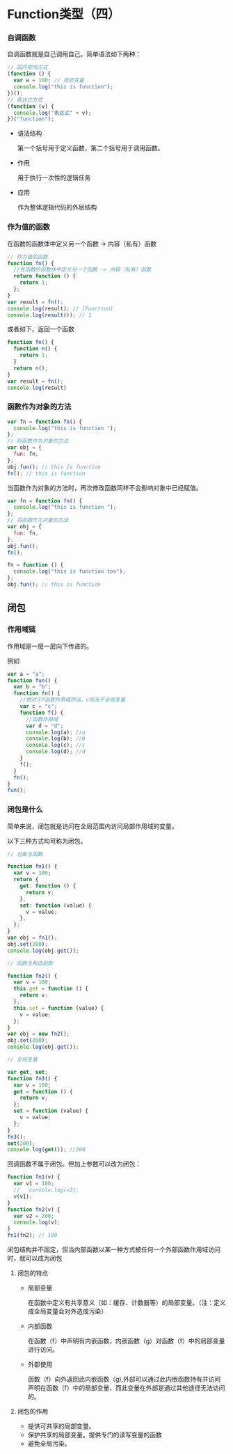 # Function类型（四）


### 自调函数

自调函数就是自己调用自己。简单语法如下两种：

```javascript
// 国内常用方式
(function () {
  var w = 100; // 局部变量
  console.log("this is function");
})();
// 表达式方式
(function (v) {
  console.log("表达式" + v);
})("function");

```

- 语法结构

  第一个括号用于定义函数，第二个括号用于调用函数。

- 作用

  用于执行一次性的逻辑任务

- 应用

  作为整体逻辑代码的外层结构

### 作为值的函数

在函数的函数体中定义另一个函数 -> 内容（私有）函数

```javascript
// 作为值的函数
function fn() {
  //在函数的函数体中定义另一个函数 -> 内容（私有）函数
  return function () {
    return 1;
  };
}
var result = fn();
console.log(result); // [Function]
console.log(result()); // 1
```

或者如下，返回一个函数

```javascript
function fn() {
  function n() {
    return 1;
  }
  return n();
}
var result = fn();
console.log(result)
```

### 函数作为对象的方法

```javascript
var fn = function fn() {
  console.log("this is function ");
};
// 将函数作为对象的方法
var obj = {
  fun: fn,
};
obj.fun(); // this is function 
fn(); // this is function 
```



当函数作为对象的方法时，再次修改函数同样不会影响对象中已经赋值。

```javascript
var fn = function fn() {
  console.log("this is function ");
};
// 将函数作为对象的方法
var obj = {
  fun: fn,
};
obj.fun();
fn();

fn = function () {
  console.log("this is function too");
};
obj.fun(); // this is function 
```

## 闭包

### 作用域链

作用域是一层一层向下传递的。

例如

```javascript
var a = "a";
function fun() {
  var b = "b";
  function fn() {
    //相对于f函数作用域的话，c相当于全局变量
    var c = "c";
    function f() {
      //函数作用域
      var d = "d";
      console.log(a); //a
      console.log(b); //b
      console.log(c); //c
      console.log(d); //d
    }
    f();
  }
  fn();
}
fun();

```

### 闭包是什么

简单来说，闭包就是访问在全局范围内访问局部作用域的变量。

以下三种方式均可称为闭包。

```javascript
// 对象与函数

function fn1() {
  var v = 100;
  return {
    get: function () {
      return v;
    },
    set: function (value) {
      v = value;
    },
  };
}
var obj = fn1();
obj.set(200);
console.log(obj.get());
```

```javascript
// 函数与构造函数

function fn2() {
  var v = 100;
  this.get = function () {
    return v;
  };
  this.set = function (value) {
    v = value;
  };
}
var obj = new fn2();
obj.set(200);
console.log(obj.get());
```

```javascript
// 全局变量

var get, set;
function fn3() {
  var v = 100;
  get = function () {
    return v;
  };
  set = function (value) {
    v = value;
  };
}
fn3();
set(200);
console.log(get()); //200

```

<div class="snote danger"><p>回调函数不属于闭包。但加上参数可以改为闭包：</p></div>

```javascript
function fn1(v) {
  var v1 = 100;
  //   console.log(v2);
  v(v1);
}
function fn2(v) {
  var v2 = 200;
  console.log(v);
}
fn1(fn2); // 100

```

<div class="snote idea yellow"><p>闭包结构并不固定，但当内部函数以某一种方式被任何一个外部函数作用域访问时，就可以成为闭包</p></div>

1. 闭包的特点

   - 局部变量

     在函数中定义有共享意义（如：缓存、计数器等）的局部变量。（注：定义成全局变量会对外造成污染）

   - 内部函数

     在函数（f）中声明有内嵌函数，内嵌函数（g）对函数（f）中的局部变量进行访问。

   - 外部使用

     函数（f）向外返回此内嵌函数（g),外部可以通过此内嵌函数持有并访问声明在函数（f）中的局部变量，而此变量在外部是通过其他途径无法访问的。

2. 闭包的作用

   - 提供可共享的局部变量。
   - 保护共享的局部变量。提供专门的读写变量的函数
   - 避免全局污染。
